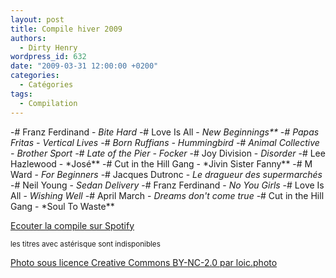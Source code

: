 ```yaml
---
layout: post
title: Compile hiver 2009
authors:
  - Dirty Henry
wordpress_id: 632
date: "2009-03-31 12:00:00 +0200"
categories:
  - Catégories
tags:
  - Compilation
---
```


-# Franz Ferdinand - _Bite Hard_ -# Love Is All - *New Beginnings\*\* -# Papas
Fritas - *Vertical Lives* -# Born Ruffians - *Hummingbird* -# Animal
Collective - *Brother Sport* -# Late of the Pier - *Focker** -# Joy Division -
_Disorder_ -# Lee Hazlewood - \*José** -# Cut in the Hill Gang - *Jivin Sister
Fanny\*\* -# M Ward - *For Beginners* -# Jacques Dutronc - *Le dragueur des
supermarchés* -# Neil Young - *Sedan Delivery* -# Franz Ferdinand - *No You
Girls* -# Love Is All - *Wishing Well* -# April March - *Dreams don't come true*
-# Cut in the Hill Gang - *Soul To Waste\*\*

[Ecouter la compile sur Spotify](http://open.spotify.com/user/dirtyhenry/playlist/2iBmiHjm2ZKYQv3GV20Z2w)

<small>les titres avec astérisque sont indisponibles</small>

[Photo sous licence Creative Commons BY-NC-2.0 par loic.photo](http://www.flickr.com/photos/loic-photo/4216042174/)
